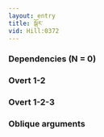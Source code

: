 ```yaml
---
layout: entry
title: སྒོར་
vid: Hill:0372
---
```

### Dependencies (N = 0)


### Overt 1-2


### Overt 1-2-3


### Oblique arguments
